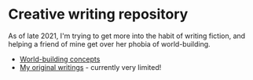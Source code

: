 # Creative writing repository

As of late 2021, I'm trying to get more into the habit of writing fiction, and helping a friend of mine get over her phobia of world-building.

- [World-building concepts](wb/)
- [My original writings](orig/) - currently very limited!